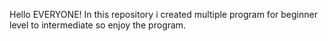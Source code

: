Hello EVERYONE!
In this repository i created multiple program for beginner level to intermediate 
so enjoy the program.

